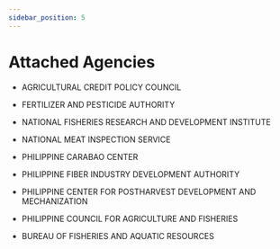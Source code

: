 ```yaml
---
sidebar_position: 5
---
```


# Attached Agencies

- AGRICULTURAL CREDIT POLICY COUNCIL

- FERTILIZER AND PESTICIDE AUTHORITY

- NATIONAL FISHERIES RESEARCH AND DEVELOPMENT INSTITUTE

- NATIONAL MEAT INSPECTION SERVICE

- PHILIPPINE CARABAO CENTER

- PHILIPPINE FIBER INDUSTRY DEVELOPMENT AUTHORITY

- PHILIPPINE CENTER FOR POSTHARVEST DEVELOPMENT AND MECHANIZATION

- PHILIPPINE COUNCIL FOR AGRICULTURE AND FISHERIES

- BUREAU OF FISHERIES AND AQUATIC RESOURCES
